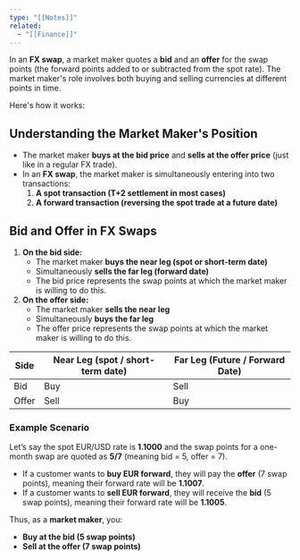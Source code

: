 ```yaml
---
type: "[[Notes]]"
related:
  - "[[Finance]]"
---
```


In an **FX swap**, a market maker quotes a **bid** and an **offer** for the swap points (the forward points added to or subtracted from the spot rate). The market maker's role involves both buying and selling currencies at different points in time.

Here's how it works:

## **Understanding the Market Maker's Position**

- The market maker **buys at the bid price** and **sells at the offer price** (just like in a regular FX trade).
- In an **FX swap**, the market maker is simultaneously entering into two transactions:
    1. **A spot transaction (T+2 settlement in most cases)**
    2. **A forward transaction (reversing the spot trade at a future date)**

## **Bid and Offer in FX Swaps**

1. **On the bid side:**
    - The market maker **buys the near leg (spot or short-term date)**
    - Simultaneously **sells the far leg (forward date)**
    - The bid price represents the swap points at which the market maker is willing to do this.
2. **On the offer side:**
    - The market maker **sells the near leg**
    - Simultaneously **buys the far leg**
    - The offer price represents the swap points at which the market maker is willing to do this.


| Side  | Near Leg (spot / short-term date) | Far Leg (Future / Forward Date) |
| ----- | --------------------------------- | ------------------------------- |
| Bid   | Buy                               | Sell                            |
| Offer | Sell                              | Buy                             |

### **Example Scenario**

Let’s say the spot EUR/USD rate is **1.1000** and the swap points for a one-month swap are quoted as **5/7** (meaning bid = 5, offer = 7).

- If a customer wants to **buy EUR forward**, they will pay the **offer** (7 swap points), meaning their forward rate will be **1.1007**.
- If a customer wants to **sell EUR forward**, they will receive the **bid** (5 swap points), meaning their forward rate will be **1.1005**.

Thus, as a **market maker**, you:

- **Buy at the bid (5 swap points)**
- **Sell at the offer (7 swap points)**